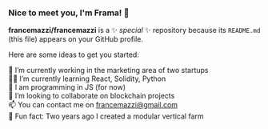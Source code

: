 ### Nice to meet you, I'm Frama! 👋

**francemazzi/francemazzi** is a ✨ _special_ ✨ repository because its `README.md` (this file) appears on your GitHub profile.

Here are some ideas to get you started:

🔭 I’m currently working in the marketing area of two startups <br>
🙇🏻 I’m currently learning React, Solidity, Python <br>
🦄 I am programming in JS (for now) <br>
👯 I’m looking to collaborate on blockchain projects <br>
📫 You can contact me on francemazzi@gmail.com <br>
🌳 Fun fact: Two years ago I created a modular vertical farm <br>

